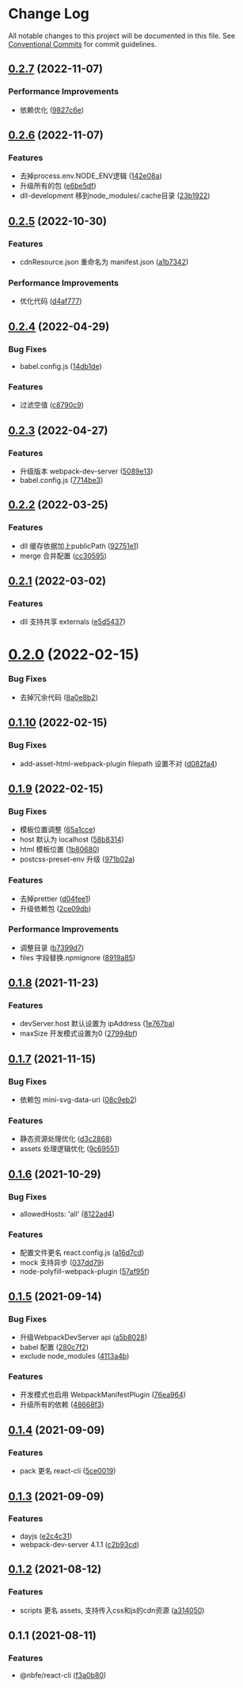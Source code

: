 # Change Log

All notable changes to this project will be documented in this file.
See [Conventional Commits](https://conventionalcommits.org) for commit guidelines.

## [0.2.7](https://github.com/shuoshubao/nbfe/compare/@nbfe/react-cli@0.2.6...@nbfe/react-cli@0.2.7) (2022-11-07)


### Performance Improvements

* 依赖优化 ([9827c6e](https://github.com/shuoshubao/nbfe/commit/9827c6e))





## [0.2.6](https://github.com/shuoshubao/nbfe/compare/@nbfe/react-cli@0.2.5...@nbfe/react-cli@0.2.6) (2022-11-07)


### Features

* 去掉process.env.NODE_ENV逻辑 ([142e08a](https://github.com/shuoshubao/nbfe/commit/142e08a))
* 升级所有的包 ([e6be5df](https://github.com/shuoshubao/nbfe/commit/e6be5df))
* dll-development 移到node_modules/.cache目录 ([23b1922](https://github.com/shuoshubao/nbfe/commit/23b1922))





## [0.2.5](https://github.com/shuoshubao/nbfe/compare/@nbfe/react-cli@0.2.4...@nbfe/react-cli@0.2.5) (2022-10-30)


### Features

* cdnResource.json 重命名为 manifest.json ([a1b7342](https://github.com/shuoshubao/nbfe/commit/a1b7342))


### Performance Improvements

* 优化代码 ([d4af777](https://github.com/shuoshubao/nbfe/commit/d4af777))





## [0.2.4](https://github.com/shuoshubao/nbfe/compare/@nbfe/react-cli@0.2.3...@nbfe/react-cli@0.2.4) (2022-04-29)


### Bug Fixes

* babel.config.js ([14db1de](https://github.com/shuoshubao/nbfe/commit/14db1de))


### Features

* 过滤空值 ([c8790c9](https://github.com/shuoshubao/nbfe/commit/c8790c9))





## [0.2.3](https://github.com/shuoshubao/nbfe/compare/@nbfe/react-cli@0.2.2...@nbfe/react-cli@0.2.3) (2022-04-27)


### Features

* 升级版本 webpack-dev-server ([5089e13](https://github.com/shuoshubao/nbfe/commit/5089e13))
* babel.config.js ([7714be3](https://github.com/shuoshubao/nbfe/commit/7714be3))





## [0.2.2](https://github.com/shuoshubao/nbfe/compare/@nbfe/react-cli@0.2.1...@nbfe/react-cli@0.2.2) (2022-03-25)


### Features

* dll 缓存依据加上publicPath ([92751e1](https://github.com/shuoshubao/nbfe/commit/92751e1))
* merge 合并配置 ([cc30595](https://github.com/shuoshubao/nbfe/commit/cc30595))





## [0.2.1](https://github.com/shuoshubao/nbfe/compare/@nbfe/react-cli@0.2.0...@nbfe/react-cli@0.2.1) (2022-03-02)


### Features

* dll 支持共享 externals ([e5d5437](https://github.com/shuoshubao/nbfe/commit/e5d5437))





# [0.2.0](https://github.com/shuoshubao/nbfe/compare/@nbfe/react-cli@0.1.10...@nbfe/react-cli@0.2.0) (2022-02-15)


### Bug Fixes

* 去掉冗余代码 ([8a0e8b2](https://github.com/shuoshubao/nbfe/commit/8a0e8b2))





## [0.1.10](https://github.com/shuoshubao/nbfe/compare/@nbfe/react-cli@0.1.9...@nbfe/react-cli@0.1.10) (2022-02-15)


### Bug Fixes

* add-asset-html-webpack-plugin filepath 设置不对 ([d082fa4](https://github.com/shuoshubao/nbfe/commit/d082fa4))





## [0.1.9](https://github.com/shuoshubao/nbfe/compare/@nbfe/react-cli@0.1.8...@nbfe/react-cli@0.1.9) (2022-02-15)


### Bug Fixes

* 模板位置调整 ([65a1cce](https://github.com/shuoshubao/nbfe/commit/65a1cce))
* host 默认为 localhost ([58b8314](https://github.com/shuoshubao/nbfe/commit/58b8314))
* html 模板位置 ([1b80680](https://github.com/shuoshubao/nbfe/commit/1b80680))
* postcss-preset-env 升级 ([971b02a](https://github.com/shuoshubao/nbfe/commit/971b02a))


### Features

* 去掉prettier ([d04fee1](https://github.com/shuoshubao/nbfe/commit/d04fee1))
* 升级依赖包 ([2ce09db](https://github.com/shuoshubao/nbfe/commit/2ce09db))


### Performance Improvements

* 调整目录 ([b7399d7](https://github.com/shuoshubao/nbfe/commit/b7399d7))
* files 字段替换.npmignore ([8919a85](https://github.com/shuoshubao/nbfe/commit/8919a85))





## [0.1.8](https://github.com/shuoshubao/nbfe/compare/@nbfe/react-cli@0.1.7...@nbfe/react-cli@0.1.8) (2021-11-23)


### Features

* devServer.host 默认设置为 ipAddress ([1e767ba](https://github.com/shuoshubao/nbfe/commit/1e767ba))
* maxSize 开发模式设置为0 ([27994bf](https://github.com/shuoshubao/nbfe/commit/27994bf))





## [0.1.7](https://github.com/shuoshubao/nbfe/compare/@nbfe/react-cli@0.1.6...@nbfe/react-cli@0.1.7) (2021-11-15)


### Bug Fixes

* 依赖包 mini-svg-data-uri ([08c9eb2](https://github.com/shuoshubao/nbfe/commit/08c9eb2))


### Features

* 静态资源处理优化 ([d3c2868](https://github.com/shuoshubao/nbfe/commit/d3c2868))
* assets 处理逻辑优化 ([9c69551](https://github.com/shuoshubao/nbfe/commit/9c69551))





## [0.1.6](https://github.com/shuoshubao/nbfe/compare/@nbfe/react-cli@0.1.5...@nbfe/react-cli@0.1.6) (2021-10-29)


### Bug Fixes

* allowedHosts: 'all' ([8122ad4](https://github.com/shuoshubao/nbfe/commit/8122ad4))


### Features

* 配置文件更名 react.config.js ([a16d7cd](https://github.com/shuoshubao/nbfe/commit/a16d7cd))
* mock 支持异步 ([037dd79](https://github.com/shuoshubao/nbfe/commit/037dd79))
* node-polyfill-webpack-plugin ([57af95f](https://github.com/shuoshubao/nbfe/commit/57af95f))





## [0.1.5](https://github.com/shuoshubao/nbfe/compare/@nbfe/react-cli@0.1.4...@nbfe/react-cli@0.1.5) (2021-09-14)


### Bug Fixes

* 升级WebpackDevServer api ([a5b8028](https://github.com/shuoshubao/nbfe/commit/a5b8028))
* babel 配置 ([280c7f2](https://github.com/shuoshubao/nbfe/commit/280c7f2))
* exclude node_modules ([4113a4b](https://github.com/shuoshubao/nbfe/commit/4113a4b))


### Features

* 开发模式也启用 WebpackManifestPlugin ([76ea964](https://github.com/shuoshubao/nbfe/commit/76ea964))
* 升级所有的依赖 ([48668f3](https://github.com/shuoshubao/nbfe/commit/48668f3))





## [0.1.4](https://github.com/shuoshubao/nbfe/compare/@nbfe/react-cli@0.1.3...@nbfe/react-cli@0.1.4) (2021-09-09)


### Features

* pack 更名 react-cli ([5ce0019](https://github.com/shuoshubao/nbfe/commit/5ce0019))





## [0.1.3](https://github.com/shuoshubao/nbfe/compare/@nbfe/react-cli@0.1.2...@nbfe/react-cli@0.1.3) (2021-09-09)


### Features

* dayjs ([e2c4c31](https://github.com/shuoshubao/nbfe/commit/e2c4c31))
* webpack-dev-server 4.1.1 ([c2b93cd](https://github.com/shuoshubao/nbfe/commit/c2b93cd))





## [0.1.2](https://github.com/shuoshubao/nbfe/compare/@nbfe/react-cli@0.1.1...@nbfe/react-cli@0.1.2) (2021-08-12)


### Features

* scripts 更名 assets, 支持传入css和js的cdn资源 ([a314050](https://github.com/shuoshubao/nbfe/commit/a314050))





## 0.1.1 (2021-08-11)


### Features

* @nbfe/react-cli ([f3a0b80](https://github.com/shuoshubao/nbfe/commit/f3a0b80))
